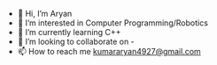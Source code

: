 - 👋 Hi, I’m Aryan
- 👀 I’m interested in Computer Programming/Robotics
- 🌱 I’m currently learning C++
- 💞️ I’m looking to collaborate on -
- 📫 How to reach me kumararyan4927@gmail.com

<!---
DeadProgrammer3/DeadProgrammer3 is a ✨ special ✨ repository because its `README.md` (this file) appears on your GitHub profile.
You can click the Preview link to take a look at your changes.
--->
